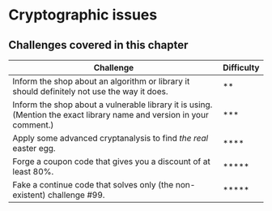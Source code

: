 # Cryptographic issues

## Challenges covered in this chapter

| Challenge | Difficulty |
| --------- | ---------- |
| Inform the shop about an algorithm or library it should definitely not use the way it does. | \*\* |
| Inform the shop about a vulnerable library it is using. (Mention the exact library name and version in your comment.) | \*\*\* |
| Apply some advanced cryptanalysis to find _the real_ easter egg. | \*\*\*\* |
| Forge a coupon code that gives you a discount of at least 80%. | \*\*\*\*\* |
| Fake a continue code that solves only (the non-existent) challenge #99. | \*\*\*\*\* |
